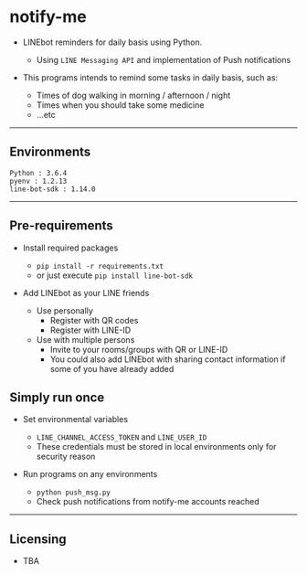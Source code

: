 # notify-me

- LINEbot reminders for daily basis using Python.
  - Using `LINE Messaging API` and implementation of Push notifications

- This programs intends to remind some tasks in daily basis, such as:  
  - Times of dog walking in morning / afternoon / night
  - Times when you should take some medicine
  - ...etc

***

## Environments

```text
Python : 3.6.4
pyenv : 1.2.13
line-bot-sdk : 1.14.0
```

***

## Pre-requirements

- Install required packages
  - `pip install -r requirements.txt`
  - or just execute `pip install line-bot-sdk`

- Add LINEbot as your LINE friends
  - Use personally
    - Register with QR codes
    - Register with LINE-ID
  - Use with multiple persons
    - Invite to your rooms/groups with QR or LINE-ID
    - You could also add LINEbot with sharing contact information if some of you have already added

## Simply run once

- Set environmental variables
  - `LINE_CHANNEL_ACCESS_TOKEN` and `LINE_USER_ID`
  - These credentials must be stored in local environments only for security reason

- Run programs on any environments
  - `python push_msg.py`
  - Check push notifications from notify-me accounts reached

***

## Licensing

- TBA
